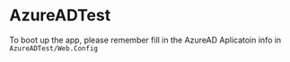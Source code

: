 # AzureADTest
To boot up the app, please remember fill in the AzureAD Aplicatoin info in `AzureADTest/Web.Config`
